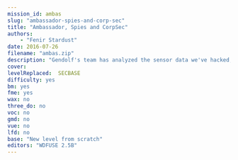 ```yaml
---
mission_id: ambas
slug: "ambassador-spies-and-corp-sec"
title: "Ambassador, Spies and CorpSec"
authors: 
    - "Fenir Stardust"
date: 2016-07-26
filename: "ambas.zip"
description: "Gendolf's team has analyzed the sensor data we've hacked, no doubt about it that cruiser is out of its class either for mass or main drives. Headquarters orders are find a way into the NAVI computer core, it should be near the main bridge. There you will need to short pins B4 with A29 of the NAVI modual to put it into diagnostics mode. We will take care of the rest."
cover:
levelReplaced:	SECBASE
difficulty: yes
bm:	yes
fme: yes
wax: no
three_do: no
voc: no
gmd: no
vue: no
lfd: no
base: "New level from scratch"
editors: "WDFUSE 2.5B"
---
```

